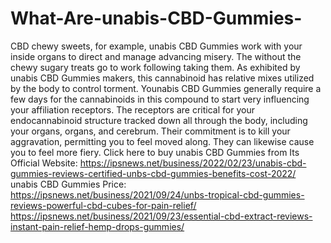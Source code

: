 # What-Are-unabis-CBD-Gummies-
CBD chewy sweets, for example, unabis CBD Gummies work with your inside organs to direct and manage advancing misery. The without the chewy sugary treats go to work following taking them. As exhibited by unabis CBD Gummies makers, this cannabinoid has relative mixes utilized by the body to control torment. Younabis CBD Gummies generally require a few days for the cannabinoids in this compound to start very influencing your affiliation receptors. The receptors are critical for your endocannabinoid structure tracked down all through the body, including your organs, organs, and cerebrum. Their commitment is to kill your aggravation, permitting you to feel moved along. They can likewise cause you to feel more fiery. Click here to buy unabis CBD Gummies from Its Official Website: https://ipsnews.net/business/2022/02/23/unabis-cbd-gummies-reviews-certified-unbs-cbd-gummies-benefits-cost-2022/  unabis CBD Gummies Price: https://ipsnews.net/business/2021/09/24/unbs-tropical-cbd-gummies-reviews-powerful-cbd-cubes-for-pain-relief/  https://ipsnews.net/business/2021/09/23/essential-cbd-extract-reviews-instant-pain-relief-hemp-drops-gummies/
